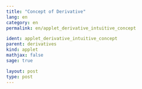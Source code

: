 ```yaml
---
title: "Concept of Derivative"
lang: en
category: en
permalink: en/applet_derivative_intuitive_concept

ident: applet_derivative_intuitive_concept
parent: derivatives
kind: applet
mathjax: false
sage: true

layout: post
type: post
---
```


<div class="sage"><script type="text/x-sage">

var('x')
@interact
def tangent_line(f = input_box(default=sin(x)), xrange = slider(5, 50, 1/10, 5), yrange = slider(2, 20, 1/10, 2), x0 = slider(-5, 5, 1/10, 0)):
    prange = [-xrange,xrange]
    df = diff(f)
    hl = line( [ (x0+0.05, f(x0)), (x0+1, f(x0)) ], color="darkgray", thickness=2, linestyle="dashed")
    vl = line( [ (x0+1, f(x0)), (x0+1, f(x0) + df(x0)) ], color="red", thickness=2)
    dvl = line( [ (x0, 0), (x0, df(x0)) ], color="red", thickness=2)
    tanf = line( [ (x0, f(x0)), (x0+1, f(x0) + df(x0)) ], color="darkblue", thickness=2 )
    p=point((x0, f(x0)), size=40)
    fplot = plot(f, prange[0], prange[1], aspect_ratio=1)
    dfplot = plot(df, prange[0], prange[1], aspect_ratio=1, color="darkorange")
    show(fplot + dfplot + tanf + p + hl + vl +dvl, xmin = prange[0], xmax = prange[1], ymax = yrange, ymin = -yrange)

</script></div>